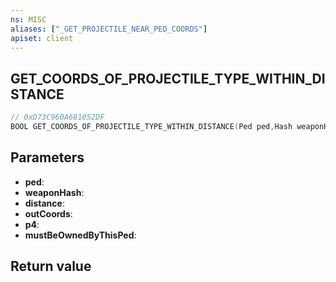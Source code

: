 ```yaml
---
ns: MISC
aliases: ["_GET_PROJECTILE_NEAR_PED_COORDS"]
apiset: client
---
```

## GET_COORDS_OF_PROJECTILE_TYPE_WITHIN_DISTANCE

```c
// 0xD73C960A681052DF
BOOL GET_COORDS_OF_PROJECTILE_TYPE_WITHIN_DISTANCE(Ped ped,Hash weaponHash,float distance,Vector3* outCoords,BOOL p4,BOOL mustBeOwnedByThisPed);
```


## Parameters
* **ped**:
* **weaponHash**:
* **distance**:
* **outCoords**:
* **p4**:
* **mustBeOwnedByThisPed**:

## Return value
